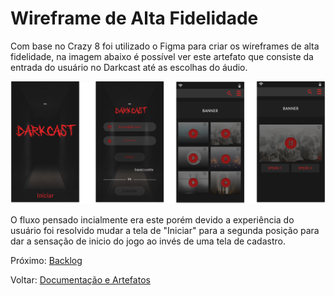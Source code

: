 # Wireframe de Alta Fidelidade

Com base no Crazy 8 foi utilizado o Figma para criar os wireframes de alta fidelidade, na imagem abaixo é possível ver este artefato que consiste da entrada do usuário no Darkcast até as escolhas do áudio.

![Fonte: Desenvolvido pela autora do projeto](../.gitbook/assets/wfaf.png)

O fluxo pensado incialmente era este porém devido a experiência do usuário foi resolvido mudar a tela de "Iniciar" para a segunda posição para dar a sensação de inicio do jogo ao invés de uma tela de cadastro.

Próximo: [Backlog](backlog.md)

Voltar: [Documentação e Artefatos](../)

